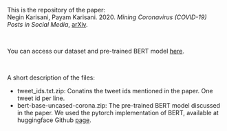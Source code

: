  This is the repository of the paper:<br/>
 Negin Karisani, Payam Karisani. 2020. *Mining Coronavirus (COVID-19) Posts in Social Media*, [arXiv](https://arxiv.org/abs/2004.06778).

<br/>

You can access our dataset and pre-trained BERT model [here](https://drive.google.com/open?id=1XR9h73sD8gP9Iil53k_IvDH_aV7D00TI).

<br/>

A short description of the files: <br/>
- tweet_ids.txt.zip: Conatins the tweet ids mentioned in the paper. One tweet id per line.
- bert-base-uncased-corona.zip: The pre-trained BERT model discussed in the paper. We used the pytorch implementation of BERT, available at huggingface Github [page](https://github.com/huggingface/transformers).

